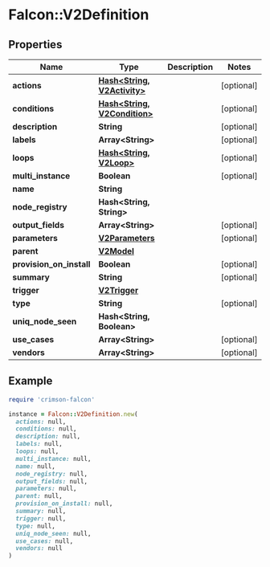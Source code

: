 # Falcon::V2Definition

## Properties

| Name | Type | Description | Notes |
| ---- | ---- | ----------- | ----- |
| **actions** | [**Hash&lt;String, V2Activity&gt;**](V2Activity.md) |  | [optional] |
| **conditions** | [**Hash&lt;String, V2Condition&gt;**](V2Condition.md) |  | [optional] |
| **description** | **String** |  | [optional] |
| **labels** | **Array&lt;String&gt;** |  | [optional] |
| **loops** | [**Hash&lt;String, V2Loop&gt;**](V2Loop.md) |  | [optional] |
| **multi_instance** | **Boolean** |  | [optional] |
| **name** | **String** |  |  |
| **node_registry** | **Hash&lt;String, String&gt;** |  |  |
| **output_fields** | **Array&lt;String&gt;** |  | [optional] |
| **parameters** | [**V2Parameters**](V2Parameters.md) |  | [optional] |
| **parent** | [**V2Model**](V2Model.md) |  |  |
| **provision_on_install** | **Boolean** |  | [optional] |
| **summary** | **String** |  | [optional] |
| **trigger** | [**V2Trigger**](V2Trigger.md) |  |  |
| **type** | **String** |  | [optional] |
| **uniq_node_seen** | **Hash&lt;String, Boolean&gt;** |  |  |
| **use_cases** | **Array&lt;String&gt;** |  | [optional] |
| **vendors** | **Array&lt;String&gt;** |  | [optional] |

## Example

```ruby
require 'crimson-falcon'

instance = Falcon::V2Definition.new(
  actions: null,
  conditions: null,
  description: null,
  labels: null,
  loops: null,
  multi_instance: null,
  name: null,
  node_registry: null,
  output_fields: null,
  parameters: null,
  parent: null,
  provision_on_install: null,
  summary: null,
  trigger: null,
  type: null,
  uniq_node_seen: null,
  use_cases: null,
  vendors: null
)
```

